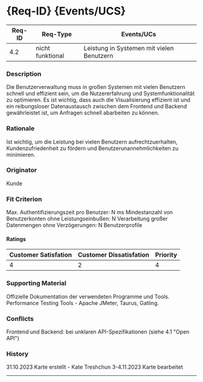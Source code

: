 # {Req-ID} {Events/UCS}

| Req-ID | Req-Type         | Events/UCs                                |
|--------|------------------|-------------------------------------------|
| 4.2    | nicht funktional | Leistung in Systemen mit vielen Benutzern |

### Description
Die Benutzerverwaltung muss in großen Systemen mit vielen Benutzern  schnell und effizient sein, um die Nutzererfahrung und Systemfunktionalität zu optimieren.
Es ist wichtig, dass auch die Visualisierung effizient ist und ein reibungsloser Datenaustausch zwischen dem Frontend und Backend gewährleistet ist, um Anfragen schnell abarbeiten zu können.
### Rationale
Ist wichtig, um die Leistung bei vielen Benutzern aufrechtzuerhalten, Kundenzufriedenheit zu fördern und Benutzerunannehmlichkeiten zu minimieren.

### Originator
Kunde

### Fit Criterion
Max. Authentifizierungszeit pro Benutzer: N ms
Mindestanzahl von Benutzerkonten ohne Leistungseinbußen: N
Verarbeitung großer Datenmengen ohne Verzögerungen: N Benutzerprofile

#### Ratings
| Customer Satisfation | Customer Dissatisfation | Priority |
|----------------------|-------------------------|----------|
| 4                    | 2                       | 4        |

### Supporting Material
Offizielle Dokumentation der verwendeten Programme und Tools.
Performance Testing Tools - Apache JMeter, Taurus, Gatling. 

### Conflicts
Frontend und Backend: bei unklaren API-Spezifikationen (siehe 4.1 "Open API")

### History

31.10.2023 Karte erstellt - Kate Treshchun 
3-4.11.2023 Karte bearbeitet

---
